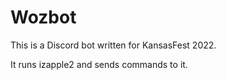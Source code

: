 # Wozbot

This is a Discord bot written for KansasFest 2022.

It runs izapple2 and sends commands to it.

